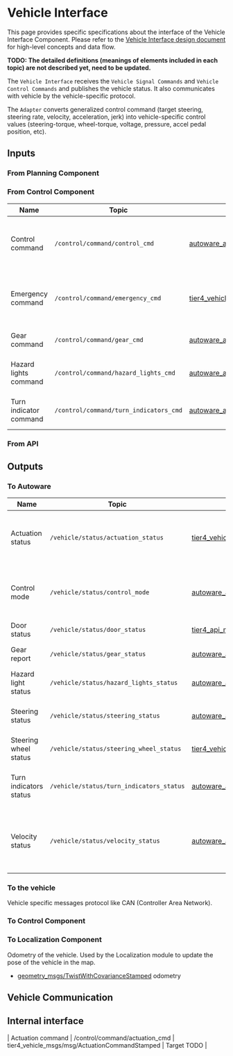 # Vehicle Interface

This page provides specific specifications about the interface of the Vehicle Interface Component. Please refer to the [Vehicle Interface design document](../../autoware-architecture/vehicle/) for high-level concepts and data flow.

**TODO: The detailed definitions (meanings of elements included in each topic) are not described yet, need to be updated.**

The `Vehicle Interface` receives the `Vehicle Signal Commands` and `Vehicle Control Commands` and publishes the vehicle status. It also communicates with vehicle by the vehicle-specific protocol.

The `Adapter` converts generalized control command (target steering, steering rate, velocity, acceleration, jerk) into vehicle-specific control values (steering-torque, wheel-torque, voltage, pressure, accel pedal position, etc).

## Inputs

### From Planning Component
### From Control Component

| Name                    | Topic                           | Type                                                                                                                                      | Description                                        |
| ----------------------- | ------------------------------- | ----------------------------------------------------------------------------------------------------------------------------------------- | -------------------------------------------------- |
| Control command | `/control/command/control_cmd` | [autoware_auto_control_msgs/msg/AckermannControlCommand](https://github.com/tier4/autoware_auto_msgs/blob/tier4/main/autoware_auto_control_msgs/msg/AckermannControlCommand.idl) | Target controls of the vehicle (steering angle, velocity, ...) |
| Emergency command | `/control/command/emergency_cmd` | [tier4_vehicle_msgs/msg/VehicleEmergencyStamped](https://github.com/tier4/tier4_autoware_msgs/blob/tier4/universe/tier4_vehicle_msgs/msg/VehicleEmergencyStamped.msg) | Whether the vehicle should enter its emergency mode |
| Gear command | `/control/command/gear_cmd` | [autoware_auto_vehicle_msgs/msg/GearCommand](https://github.com/tier4/autoware_auto_msgs/blob/tier4/main/autoware_auto_vehicle_msgs/msg/GearCommand.idl) | Target gear of the vehicle |
| Hazard lights command | `/control/command/hazard_lights_cmd` | [autoware_auto_vehicle_msgs/msg/HazardLightsCommand](https://github.com/tier4/autoware_auto_msgs/blob/tier4/main/autoware_auto_vehicle_msgs/msg/HazardLightsCommand.idl) | Target values of the hazard lights |
| Turn indicator command | `/control/command/turn_indicators_cmd` | [autoware_auto_vehicle_msgs/msg/TurnIndicatorsCommand](https://github.com/tier4/autoware_auto_msgs/blob/tier4/main/autoware_auto_vehicle_msgs/msg/TurnIndicatorsCommand.idl) | Target values of the turn signals |


### From API

## Outputs

### To Autoware

| Name                    | Topic                           | Type                                                                                                                                      | Description                                        |
| ----------------------- | ------------------------------- | ----------------------------------------------------------------------------------------------------------------------------------------- | -------------------------------------------------- |
| Actuation status | `/vehicle/status/actuation_status` | [tier4_vehicle_msgs/msg/ActuationStatusStamped](https://github.com/tier4/tier4_autoware_msgs/blob/tier4/universe/tier4_vehicle_msgs/msg/ActuationStatusStamped.msg) | Currentr acceleration, brake, and steer values reported by the vehicle |
| Control mode | `/vehicle/status/control_mode` | [autoware_auto_vehicle_msgs/msg/ControlModeReport](https://github.com/tier4/autoware_auto_msgs/blob/tier4/main/autoware_auto_vehicle_msgs/msg/ControlModeReport.idl) | Current control mode (manual, autonomous, ...) |
| Door status | `/vehicle/status/door_status` | [tier4_api_msgs/msg/DoorStatus](https://github.com/tier4/tier4_autoware_msgs/blob/tier4/universe/tier4_api_msgs/msg/DoorStatus.msg) | Current door status |
| Gear report | `/vehicle/status/gear_status` | [autoware_auto_vehicle_msgs/msg/GearReport](https://github.com/tier4/autoware_auto_msgs/blob/tier4/main/autoware_auto_vehicle_msgs/msg/GearReport.idl) | Current gear of the vehicle |
| Hazard light status | `/vehicle/status/hazard_lights_status` | [autoware_auto_vehicle_msgs/msg/HazardLightsReport]() | Current hazard lights status |
| Steering status | `/vehicle/status/steering_status` | [autoware_auto_vehicle_msgs/msg/SteeringReport](https://github.com/tier4/autoware_auto_msgs/blob/tier4/main/autoware_auto_vehicle_msgs/msg/SteeringReport.idl) | Current steering angle of the steering tire |
| Steering wheel status | `/vehicle/status/steering_wheel_status` | [tier4_vehicle_msgs/msg/SteeringWheelStatusStamped](https://github.com/tier4/tier4_autoware_msgs/blob/tier4/universe/tier4_vehicle_msgs/msg/SteeringWheelStatusStamped.msg) | Current steering wheel angle |
| Turn indicators status | `/vehicle/status/turn_indicators_status` | [autoware_auto_vehicle_msgs/msg/TurnIndicatorsReport](https://github.com/tier4/autoware_auto_msgs/blob/tier4/main/autoware_auto_vehicle_msgs/msg/TurnIndicatorsReport.idl) | Current state of the left and right turn indicators |
| Velocity status | `/vehicle/status/velocity_status` | [autoware_auto_vehicle_msgs/msg/VelocityReport](https://github.com/tier4/autoware_auto_msgs/blob/tier4/main/autoware_auto_vehicle_msgs/msg/VelocityReport.idl) | Current velocities of the vehicle (longitudinal, lateral, heading rate) |

### To the vehicle

Vehicle specific messages protocol like CAN (Controller Area Network).


### To Control Component

### To Localization Component

Odometry of the vehicle. Used by the Localization module to update the pose of the vehicle in the map.

- [geometry_msgs/TwistWithCovarianceStamped](https://docs.ros.org/en/melodic/api/geometry_msgs/html/msg/TwistWithCovarianceStamped.html) odometry


## Vehicle Communication

## Internal interface

| Actuation command | /control/command/actuation_cmd | tier4_vehicle_msgs/msg/ActuationCommandStamped | Target TODO |